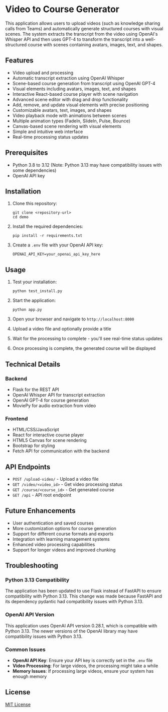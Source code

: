 # Video to Course Generator

This application allows users to upload videos (such as knowledge sharing calls from Teams) and automatically generate structured courses with visual scenes. The system extracts the transcript from the video using OpenAI's Whisper API and then uses GPT-4 to transform the transcript into a well-structured course with scenes containing avatars, images, text, and shapes.

## Features

- Video upload and processing
- Automatic transcript extraction using OpenAI Whisper
- Scene-based course generation from transcript using OpenAI GPT-4
- Visual elements including avatars, images, text, and shapes
- Interactive React-based course player with scene navigation
- Advanced scene editor with drag and drop functionality
- Add, remove, and update visual elements with precise positioning
- Customizable avatars, text, images, and shapes
- Video playback mode with animations between scenes
- Multiple animation types (FadeIn, SlideIn, Pulse, Bounce)
- Canvas-based scene rendering with visual elements
- Simple and intuitive web interface
- Real-time processing status updates

## Prerequisites

- Python 3.8 to 3.12 (Note: Python 3.13 may have compatibility issues with some dependencies)
- OpenAI API key

## Installation

1. Clone this repository:
   ```
   git clone <repository-url>
   cd demo
   ```

2. Install the required dependencies:
   ```
   pip install -r requirements.txt
   ```

3. Create a `.env` file with your OpenAI API key:
   ```
   OPENAI_API_KEY=your_openai_api_key_here
   ```

## Usage

1. Test your installation:
   ```
   python test_install.py
   ```

2. Start the application:
   ```
   python app.py
   ```

3. Open your browser and navigate to `http://localhost:8000`

4. Upload a video file and optionally provide a title

5. Wait for the processing to complete - you'll see real-time status updates

6. Once processing is complete, the generated course will be displayed

## Technical Details

### Backend

- Flask for the REST API
- OpenAI Whisper API for transcript extraction
- OpenAI GPT-4 for course generation
- MoviePy for audio extraction from video

### Frontend

- HTML/CSS/JavaScript
- React for interactive course player
- HTML5 Canvas for scene rendering
- Bootstrap for styling
- Fetch API for communication with the backend

## API Endpoints

- `POST /upload-video/` - Upload a video file
- `GET /video/<video_id>` - Get video processing status
- `GET /course/<course_id>` - Get generated course
- `GET /api` - API root endpoint

## Future Enhancements

- User authentication and saved courses
- More customization options for course generation
- Support for different course formats and exports
- Integration with learning management systems
- Enhanced video processing capabilities
- Support for longer videos and improved chunking

## Troubleshooting

### Python 3.13 Compatibility

The application has been updated to use Flask instead of FastAPI to ensure compatibility with Python 3.13. This change was made because FastAPI and its dependency pydantic had compatibility issues with Python 3.13.

### OpenAI API Version

This application uses OpenAI API version 0.28.1, which is compatible with Python 3.13. The newer versions of the OpenAI library may have compatibility issues with Python 3.13.

### Common Issues

- **OpenAI API Key**: Ensure your API key is correctly set in the `.env` file
- **Video Processing**: For large videos, the processing might take a while
- **Memory Issues**: If processing large videos, ensure your system has enough memory

## License

[MIT License](LICENSE)
